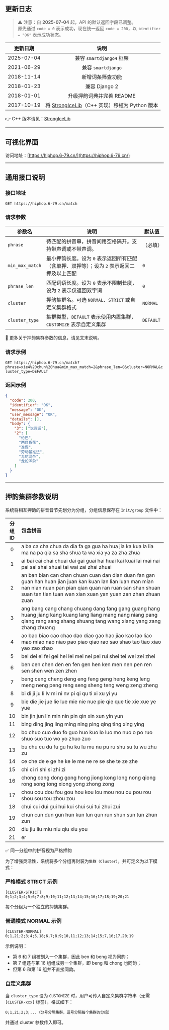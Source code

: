 ## 更新日志

> ⚠️ 注意：自 **2025-07-04** 起，API 的默认返回字段已调整。  
> 原先通过 `code = 0` 表示成功，现在统一返回 `code = 200`，以 `identifier = "OK"` 表示成功状态。

| 更新日期     | 说明                                                                 |
|:------------:|:----------------------------------------------------------------------:|
| 2025-07-04   | 兼容 `smartdjango4` 框架                                               |
| 2021-06-29   | 兼容 `smartdjango`                                                     |
| 2018-11-14   | 新增词条筛查功能                                                       |
| 2018-01-23   | 兼容 Django 2                                                          |
| 2018-01-01   | 升级押韵词典并完善 README                                               |
| 2017-10-19   | 将 [StrongIceLib](https://github.com/Jyonn/StrongIceLib)（C++ 实现）移植为 Python 版本 |

👉 C++ 版本请见：[StrongIceLib](https://github.com/lqj679ssn/StrongIceLib)

---

## 可视化界面

访问地址：[https://hiphop.6-79.cn/](https://hiphop.6-79.cn/)

---

## 通用接口说明

### 接口地址

```GET https://hiphop.6-79.cn/match```

### 请求参数

| 参数名           | 说明                                                                                   | 默认值     |
|------------------|------------------------------------------------------------------------------------------|------------|
| `phrase`         | 待匹配的拼音串，拼音间用空格隔开。支持带声调或不带声调。                                 | （必填）   |
| `min_max_match`  | 最小押韵长度。设为 `0` 表示返回所有匹配（含单押、双押等）；设为 `2` 表示返回二押及以上匹配 | `0`        |
| `phrase_len`     | 匹配词语长度。设为 `0` 表示不限制长度，设为 `2` 表示仅返回双字词                           | `0`        |
| `cluster`        | 押韵集群名。可选 `NORMAL`、`STRICT` 或自定义集群格式                                      | `NORMAL`   |
| `cluster_type`   | 集群类型，`DEFAULT` 表示使用内置集群，`CUSTOMIZE` 表示自定义集群                         | `DEFAULT`  |

📌 更多关于押韵集群参数的信息，请见文末说明。

### 请求示例

```GET https://hiphop.6-79.cn/match?phrase=xie4%20chun%20hua&min_max_match=2&phrase_len=0&cluster=NORMAL&cluster_type=DEFAULT```

### 返回示例

```json
{
  "code": 200,
  "identifier": "OK",
  "message": "OK",
  "user_message": "OK",
  "details": [],
  "body": {
    "3": ["说诨话"],
    "2": [
      "伦巴",
      "两目昏花",
      "准假",
      "劳动基准法",
      "龙蛇混杂",
      "龙蛇浑杂"
    ]
  }
}
```

---

## 押韵集群参数说明

系统将相互押韵的拼音音节先划分为分组，分组信息保存在 `Init/group` 文件中：

| 分组ID | 包含拼音                                                                                                                                                                                                                                 |
|:----:|:-------------------------------------------------------------------------------------------------------------------------------------------------------------------------------------------------------------------------------------|
|  0   | a ba ca cha chua da dia fa ga gua ha hua jia ka kua la lia ma na pa qia sa sha shua ta wa xia ya za zha zhua                                                                                                                         |
|  1   | ai bai cai chai chuai dai gai guai hai huai kai kuai lai mai nai pai sai shai shuai tai wai zai zhai zhuai                                                                                                                           |
|  2   | an ban bian can chan chuan cuan dan dian duan fan gan guan han huan jian juan kan kuan lan lian luan man mian nan nian nuan pan pian qian quan ran ruan san shan shuan suan tan tian tuan wan xian xuan yan yuan zan zhan zhuan zuan |
|  3   | ang bang cang chang chuang dang fang gang guang hang huang jiang kang kuang lang liang mang nang niang pang qiang rang sang shang shuang tang wang xiang yang zang zhang zhuang                                                      |
|  4   | ao bao biao cao chao dao diao gao hao jiao kao lao liao mao miao nao niao pao piao qiao rao sao shao tao tiao xiao yao zao zhao                                                                                                      |
|  5   | bei dei ei fei gei hei lei mei nei pei rui shei tei wei zei zhei                                                                                                                                                                     |
|  6   | ben cen chen den en fen gen hen ken men nen pen ren sen shen wen zen zhen                                                                                                                                                            |
|  7   | beng ceng cheng deng eng feng geng heng keng leng meng neng peng reng seng sheng teng weng zeng zheng                                                                                                                                |
|  8   | bi di ji ju li lv mi ni nv pi qi qu ti xi xu yi yu                                                                                                                                                                                   |
|  9   | bie die jie jue lie lue mie nie nue pie qie que tie xie xue ye yue                                                                                                                                                                   |
|  10  | bin jin jun lin min nin pin qin xin xun yin yun                                                                                                                                                                                      |
|  11  | bing ding jing ling ming ning ping qing ting xing ying                                                                                                                                                                               |
|  12  | bo chuo cuo duo fo guo huo kuo lo luo mo nuo o po ruo shuo suo tuo wo yo zhuo zuo                                                                                                                                                    |
|  13  | bu chu cu du fu gu hu ku lu mu nu pu ru shu su tu wu zhu zu                                                                                                                                                                          |
|  14  | ce che de e ge he ke le me ne re se she te ze zhe                                                                                                                                                                                    |
|  15  | chi ci ri shi si zhi zi                                                                                                                                                                                                              |
|  16  | chong cong dong gong hong jiong kong long nong qiong rong song tong xiong yong zhong zong                                                                                                                                            |
|  17  | chou cou dou fou gou hou kou lou mou nou ou pou rou shou sou tou zhou zou                                                                                                                                                            |
|  18  | chui cui dui gui hui kui shui sui tui zhui zui                                                                                                                                                                                       |
|  19  | chun cun dun gun hun kun lun qun run shun sun tun zhun zun                                                                                                                                                                           |
|  20  | diu jiu liu miu niu qiu xiu you                                                                                                                                                                                                      |
|  21  | er                                                                                                                                                                                                                                   |

✅ 同一分组中的拼音视为严格押韵

为了增强灵活性，系统将多个分组再封装为`集群（Cluster）`，并可定义为以下模式：

### 严格模式 STRICT 示例

```text
[CLUSTER-STRICT]
0;1;2;3;4;5;6;7;8;9;10;11;12;13;14;15;16;17;18;19;20;21
```

每个分组为一个独立的押韵集群。

### 普通模式 NORMAL 示例

```text
[CLUSTER-NORMAL]
0;1,21;2;3;4;5,18;6,7;8;9;10,11;12;13;14;15;7,16;17,20;19
```

示例说明：
- 第 6 和 7 组被划入一个集群，因此 ben 和 beng 视为同韵；
- 第 7 组还与第 16 组组成另一个集群，即 beng 和 chong 也同韵；
- 但第 6 和第 16 组并不直接同韵。

### 自定义集群

当 `cluster_type` 设为 `CUSTOMIZE` 时，用户可传入自定义集群字符串（无需 `[CLUSTER-xxx]` 标签），格式如下：

```text
0;1,21;2;3;...（分号分隔集群，逗号分隔每个集群的分组）
```

并通过 cluster 参数传入即可。
